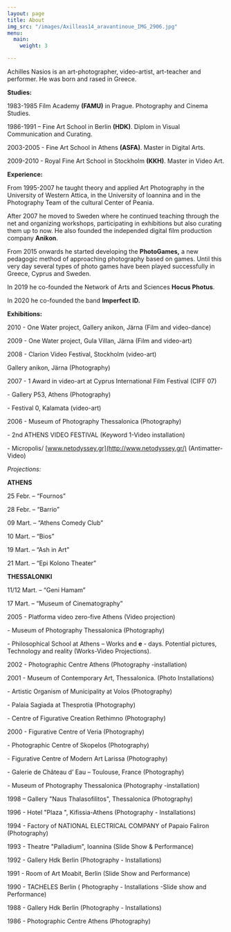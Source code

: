 ```yaml
---
layout: page
title: About
img_src: "/images/Axilleas14_aravantinoue_IMG_2906.jpg"
menu:
  main:
    weight: 3

---
```

Achilles Nasios is an art-photographer, video-artist, art-teacher and performer. He was born and rased in Greece.

**Studies:**

1983-1985 Film Academy **(FAMU)** in Prague. Photography and Cinema Studies.

1986-1991 – Fine Art School in Berlin **(HDK)**. Diplom in Visual Communication and Curating.

2003-2005 - Fine Art School in Athens **(ASFA)**. Master in Digital Arts.

2009-2010 - Royal Fine Art School in Stockholm **(KKH)**. Master in Video Art.

**Experience:**

From 1995-2007 he taught theory and applied Art Photography in the University of Western Attica, in the University of Ioannina and in the Photography Team of the cultural Center of Peania.

After 2007 he moved to Sweden where he continued teaching through the net and organizing workshops, participating in exhibitions but also curating them up to now. He also founded the independed digital film production company **Anikon**.

From 2015 onwards he started developing the **PhotoGames,** a new pedagogic method of approaching photography based on games. Until this very day several types of photo games have been played successfully in Greece, Cyprus and Sweden.

In 2019 he co-founded the Network of Arts and Sciences **Hocus Photus**.

In 2020 he co-founded the band **Imperfect ID.**

**Exhibitions:**

2010 - One Water project, Gallery anikon, Järna (Film and video-dance)

2009 - One Water project, Gula Villan, Järna (Film and video-art)

2008 - Clarion Video Festival, Stockholm (video-art)

Gallery anikon, Järna (Photography)

2007 - 1 Award in video-art at Cyprus International Film Festival (CIFF 07)

\- Gallery P53, Athens (Photography)

\- Festival 0, Kalamata (video-art)

2006 - Museum of Photography Thessalonica (Photography)

\- 2nd ATHENS VIDEO FESTIVAL (Keyword 1-Video installation)

\- Micropolis/ [www.netodyssey.gr](http://www.netodyssey.gr/) (Antimatter- Video)

_Projections:_

**ATHENS**

25 Febr. – “Fournos”

28 Febr. – “Barrio”

09 Mart. – “Athens Comedy Club”

10 Mart. – “Bios”

19 Mart. – “Ash in Art”

21 Mart. – “Epi Kolono Theater”

**THESSALONIKI**

11/12 Mart. – “Geni Hamam”

17 Mart. – “Museum of Cinematography”

2005 - Platforma video zero-five Athens (Video projection)

\- Museum of Photography Thessalonica (Photography)

\- Philosophical School at Athens – Works and **e** - days. Potential pictures, Technology and reality (Works-Video Projections).

2002 - Photographic Centre Athens (Photography -installation)

2001 - Museum of Contemporary Art, Thessalonica. (Photo Installations)

\- Artistic Organism of Municipality at Volos (Photography)

\- Palaia Sagiada at Thesprotia (Photography)

\- Centre of Figurative Creation Rethimno (Photography)

2000 - Figurative Centre of Veria (Photography)

\- Photographic Centre of Skopelos (Photography)

\- Figurative Centre of Modern Art Larissa (Photography)

\- Galerie de Château d’ Eau – Toulouse, France (Photography)

\- Museum of Photography Thessalonica (Photography -installation)

1998 – Gallery "Naus Thalasofilitos", Thessalonica (Photography)

1996 - Hotel "Plaza ", Kifissia-Athens (Photography - Installations)

1994 - Factory of NATIONAL ELECTRICAL COMPANY of Papaio Faliron (Photography)

1993 - Theatre "Palladium", Ioannina (Slide Show & Performance)

1992 - Gallery Hdk Berlin (Photography - Installations)

1991 - Room of Art Moabit, Berlin (Slide Show and Performance)

1990 - TACHELES Berlin ( Photography - Installations -Slide show and Performance)

1988 - Gallery Hdk Berlin (Photography - Installations)

1986 - Photographic Centre Athens (Photography)